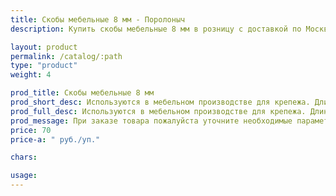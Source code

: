 ```yaml
---
title: Скобы мебельные 8 мм - Поролоныч
description: Купить скобы мебельные 8 мм в розницу с доставкой по Москве.

layout: product
permalink: /catalog/:path
type: "product"
weight: 4

prod_title: Скобы мебельные 8 мм
prod_short_desc: Используются в мебельном производстве для крепежа. Длина скобы 8 мм.
prod_full_desc: Используются в мебельном производстве для крепежа. Длина скобы 8 мм.
prod_message: При заказе товара пожалуйста уточните необходимые параметры (количество).
price: 70
price-a: " руб./уп."

chars:

usage:
---
```


